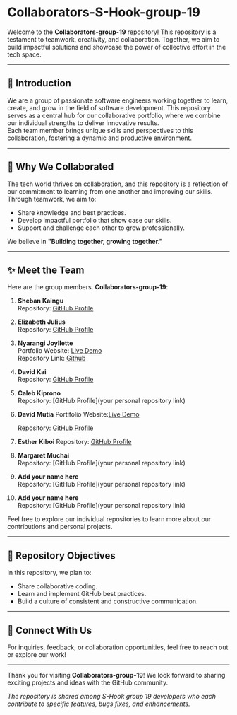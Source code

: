 # Collaborators-S-Hook-group-19

Welcome to the **Collaborators-group-19** repository! This repository is a testament to teamwork, creativity, and collaboration. Together, we aim to build impactful solutions and showcase the power of collective effort in the tech space.

---

## 🌟 Introduction

We are a group of passionate software engineers working together to learn, create, and grow in the field of software development. This repository serves as a central hub for our collaborative portfolio, where we combine our individual strengths to deliver innovative results.  
Each team member brings unique skills and perspectives to this collaboration, fostering a dynamic and productive environment.

---

## 🤝 Why We Collaborated

The tech world thrives on collaboration, and this repository is a reflection of our commitment to learning from one another and improving our skills. Through teamwork, we aim to:

- Share knowledge and best practices.
- Develop impactful portfolio that show case our skills.
- Support and challenge each other to grow professionally.

We believe in **"Building together, growing together."**

---

## ✨ Meet the Team

Here are the group members.
**Collaborators-group-19**:

1. **Sheban Kaingu**  
   Repository: [GitHub Profile](https://sheban07.github.io/my-personal-portfolio_group-19/)

2. **Elizabeth Julius**  
   Repository: [GitHub Profile](https://muthonijulie.github.io/PLP_portfolio/)

3. **Nyarangi Joyllette**  
   Portfolio Website: [Live Demo](https://j-nyarangi.github.io/JoyllettePortfolio-Group19/)  
   Repository Link: [Github](https://github.com/J-Nyarangi/JoyllettePortfolio-Group19.git)

5. **David Kai**  
   Repository: [GitHub Profile](https://github.com/kaidavi/S-Hook-Hackathon-1-Portfolio-Challenge-David-Kai-PLP_Group-19)

6. **Caleb Kiprono**  
   Repository: [GitHub Profile](your personal repository link)

7. **David Mutia**
    Portifolio Website:[Live Demo](https://dave-star7.github.io/DaveDev-Group19)
   
    Repository: [GitHub Profile](https://github.com/Dave-star7/DaveDev-Group19)
   
  
9. **Esther Kiboi** 
   Repository: [GitHub Profile](https://github.com/kiboiesther/portfolio.git)

10. **Margaret Muchai**  
   Repository: [GitHub Profile](your personal repository link)

11. **Add your name here**  
   Repository: [GitHub Profile](your personal repository link)

12. **Add your name here**  
    Repository: [GitHub Profile](your personal repository link)

Feel free to explore our individual repositories to learn more about our contributions and personal projects.

---

## 📌 Repository Objectives

In this repository, we plan to:

- Share collaborative coding.
- Learn and implement GitHub best practices.
- Build a culture of consistent and constructive communication.

---

## 🚀 Connect With Us

For inquiries, feedback, or collaboration opportunities, feel free to reach out or explore our work!

---

Thank you for visiting **Collaborators-group-19**! We look forward to sharing exciting projects and ideas with the GitHub community.

_The repository is shared among S-Hook group 19 developers who each contribute to specific features, bugs fixes, and enhancements._

